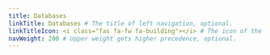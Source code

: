 ```yaml
---
title: Databases
linkTitle: Databases # The title of left navigation, optional.
linkTitleIcon: <i class="fas fa-fw fa-building"></i> # The icon of the link title, optional.
navWeight: 200 # Upper weight gets higher precedence, optional.
---
```

